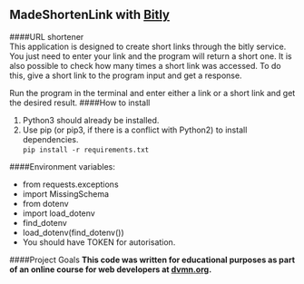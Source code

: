 ## MadeShortenLink with [Bitly](https://bitly.com/ "Bitly")
####URL shortener    
This application is designed to create short links through the bitly service. You just need to enter your link and the program will return a short one.
It is also possible to check how many times a short link was accessed. To do this, give a short link to the program input and get a response.

Run the program in the terminal and enter either a link or a short link and get the desired result.
####How to install  
1. Python3 should already be installed.  
2. Use pip (or pip3, if there is a conflict with Python2) to install dependencies.  
`pip install -r requirements.txt`  

####Environment variables:
- from requests.exceptions  
- import MissingSchema  
- from dotenv  
- import load_dotenv
- find_dotenv  
- load_dotenv(find_dotenv())  
- You should have TOKEN for autorisation.

####Project Goals
**This code was written for educational purposes as part of an online course for web developers at [dvmn.org](https://dvmn.org/modules/).**